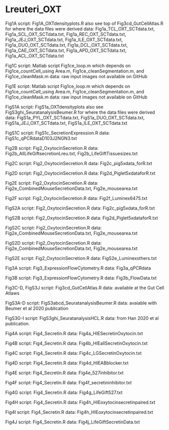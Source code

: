 # Lreuteri_OXT

Fig1A
  script: Fig1A_OXTdensityplots.R also see top of Fig3cd_GutCellAtlas.R for where the data files were derived
  data: Fig1a_TCL_OXT_SCTdata.txt, Fig1a_SCL_OXT_SCTdata.txt, Fig1a_REC_OXT_SCTdata.txt, Fig1a_JEJ_OXT_SCTdata.txt, Fig1a_ILE_OXT_SCTdata.txt, Fig1a_DUO_OXT_SCTdata.txt, Fig1a_DCL_OXT_SCTdata.txt, Fig1a_CAE_OXT_SCTdata.txt, Fig1a_APD_OXT_SCTdata.txt, Fig1a_ACL_OXT_SCTdata.txt

Fig1C
  script: Matlab script Fig1ce_loop.m which depends on Fig1ce_countCell_using Area.m, Fig1ce_cleanSegmentation.m, and Fig1ce_cleanMask.m
  data: raw input images not available on GitHub

Fig1E
  script: Matlab script Fig1ce_loop.m which depends on Fig1ce_countCell_using Area.m, Fig1ce_cleanSegmentation.m, and Fig1ce_cleanMask.m
  data: raw input images not available on GitHub
  
FigS1A
  script: FigS1a_OXTdensityplots also see FigS3ghi_SeuratanalysisBeumer.R for where the data files were derived
  data: FigS1a_PYL_OXT_SCTdata.txt, FigS1a_DUO_OXT_SCTdata.txt, FigS1a_JEJ_OXT_SCTdata.txt, FigS1a_ILE_OXT_SCTdata.txt

FigS1C
  script: FigS1c_SecretionExpression.R
  data: FigS1c_qPCRdataD103J2NGN3.txt
  
Fig2B
  script: Fig2_OxytocinSecretion.R
  data: Fig2b_AllLifeGiftsecretionLreu.txt, Fig2b_LifeGiftTissuesizes.txt

Fig2C
  script: Fig2_OxytocinSecretion.R
  data: Fig2c_pig5xdata_forR.txt

Fig2D
  script: Fig2_OxytocinSecretion.R
  data: Fig2d_Piglet5xdataforR.txt

Fig2E
  script: Fig2_OxytocinSecretion.R
  data: Fig2e_CombinedMouseSecretionData.txt, Fig2e_mousearea.txt

Fig2F
  script: Fig2_OxytocinSecretion.R
  data: Fig2f_Luminex6475.txt
  
FigS2A
  script: Fig2_OxytocinSecretion.R
  data: Fig2c_pig5xdata_forR.txt

FigS2B
  script: Fig2_OxytocinSecretion.R
  data: Fig2d_Piglet5xdataforR.txt

FigS2C
  script: Fig2_OxytocinSecretion.R
  data: Fig2e_CombinedMouseSecretionData.txt, Fig2e_mousearea.txt

FigS2D
  script: Fig2_OxytocinSecretion.R
  data: Fig2e_CombinedMouseSecretionData.txt, Fig2e_mousearea.txt

FigS2E
  script: Fig2_OxytocinSecretion.R
  data: FigS2e_Luminexothers.txt
  
Fig3A
  script: Fig3_ExpressionFlowCytometry.R
  data: Fig3a_qPCRdata

Fig3B
  script: Fig3_ExpressionFlowCytometry.R
  data: Fig3b_FlowData.txt

Fig3C-D, FigS3J
  script: Fig3cd_GutCellAtlas.R
  data: available at the Gut Cell Atlaws

FigS3A-D
  script: FigS3abcd_SeuratanalysisBeumer.R
  data: avaiable with Beumer et al 2020 publication

FigS3G-I
  script: FigS3ghi_SeuratanalysisHCL.R
  data: from Han 2020 et al publication.
  
Fig4A
  script: Fig4_Secretin.R
  data: Fig4a_HIESecretinOxytocin.txt
  
Fig4B
  script: Fig4_Secretin.R
  data: Fig4b_HIEallSecretinOxytocin.txt
  
Fig4C
  script: Fig4_Secretin.R
  data: Fig4c_LGSecretinOxytocin.txt
  
Fig4D
  script: Fig4_Secretin.R
  data: Fig4d_HIEABblocker.txt
  
Fig4E
  script: Fig4_Secretin.R
  data: Fig4e_527inhibitor.txt
  
Fig4F
  script: Fig4_Secretin.R
  data: Fig4f_secretininhibitor.txt
  
Fig4G
  script: Fig4_Secretin.R
  data: Fig4g_LifeGift527.txt
  
Fig4H
  script: Fig4_Secretin.R
  data: Fig4h_HIEoxytocinsecretinpaired.txt
  
Fig4I
  script: Fig4_Secretin.R
  data: Fig4h_HIEoxytocinsecretinpaired.txt
  
Fig4J
  script: Fig4_Secretin.R
  data: Fig4j_LifeGiftSecretinData.txt
  


